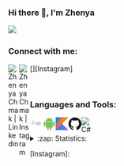 ### Hi there 👋, I'm Zhenya

![](https://komarev.com/ghpvc/?username=ZhenyaChmak)
<br />


### Connect with me:

[<img align="left" alt="ZhenyaChmak | Linkedin" width="22px" src="https://cdn.jsdelivr.net/npm/simple-icons@v3/icons/linkedin.svg"/>][Linkedin]
[<img align="left" alt="ZhenyaChmak | Instagram" width="22px" src="https://cdn.jsdelivr.net/npm/simple-icons@3.13.0/icons/instagram.svg"/>][Instagram]


<br />

### Languages and Tools:

<img align="left" alt="Java" width="26px" src="https://raw.githubusercontent.com/github/explore/80688e429a7d4ef2fca1e82350fe8e3517d3494d/topics/java/java.png" />
<img align="left" alt="Android" width="26px" src="https://raw.githubusercontent.com/github/explore/80688e429a7d4ef2fca1e82350fe8e3517d3494d/topics/android/android.png"/> 
<img align="left" alt="Kotlin" width="26px" src="https://raw.githubusercontent.com/github/explore/80688e429a7d4ef2fca1e82350fe8e3517d3494d/topics/kotlin/kotlin.png"/>
<img align="left" alt="Git Hub" width="26px" src="https://raw.githubusercontent.com/github/explore/78df643247d429f6cc873026c0622819ad797942/topics/github/github.png" />
<img align="left" alt="C#" width="26px" src="https://cdn.jsdelivr.net/npm/simple-icons@3.13.0/icons/csharp.svg" />

<br />
<br />

<details>
    <summary>:zap: Statistics:</summary>
    <img align="left" alt="code Git Hub Stats" src="https://github-readme-stats.vercel.app/api?username=ZhenyaChmak&show_icons=true&theme=радикальный" />
    <br />
    <img align="left" alt="code Git Hub Stats" src="https://github-readme-stats.vercel.app/api/top-langs/?username=ZhenyaChmak&layout=compact" />
</details>



[Linkedin]: https://www.linkedin.com/feed/
[Instagram]: 